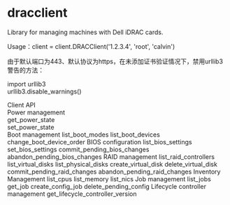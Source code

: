 
dracclient
=================

Library for managing machines with Dell iDRAC cards.


Usage：client = client.DRACClient('1.2.3.4', 'root', 'calvin')

由于默认端口为443、默认协议为https，在未添加证书验证情况下，禁用urllib3警告的方法：
  
import urllib3  
urllib3.disable_warnings()


Client API  
  Power management  
    get_power_state  
    set_power_state  
  Boot management
	list_boot_modes
	list_boot_devices
	change_boot_device_order
  BIOS configuration
	list_bios_settings
	set_bios_settings
	commit_pending_bios_changes
	abandon_pending_bios_changes
  RAID management
	list_raid_controllers
	list_virtual_disks
	list_physical_disks
	create_virtual_disk
	delete_virtual_disk
	commit_pending_raid_changes
	abandon_pending_raid_changes
  Inventory Management
	list_cpus
	list_memory
	list_nics
  Job management
	list_jobs
	get_job
	create_config_job
	delete_pending_config
  Lifecycle controller management
	get_lifecycle_controller_version



